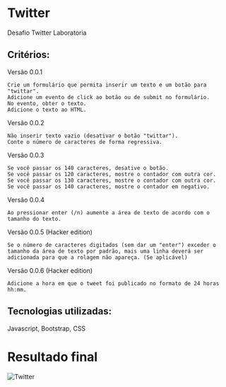 # Twitter
Desafio Twitter Laboratoria

## Critérios:

Versão 0.0.1

    Crie um formulário que permita inserir um texto e um botão para "twittar".
    Adicione um evento de click ao botão ou de submit no formulário.
    No evento, obter o texto.
    Adicione o texto ao HTML.

Versão 0.0.2

    Não inserir texto vazio (desativar o botão "twittar").
    Conte o número de caracteres de forma regressiva.

Versão 0.0.3

    Se você passar os 140 caracteres, desative o botão.
    Se você passar os 120 caracteres, mostre o contador com outra cor.
    Se você passar os 130 caracteres, mostre o contador com outra cor.
    Se você passar os 140 caracteres, mostre o contador em negativo.

Versão 0.0.4

    Ao pressionar enter (/n) aumente a área de texto de acordo com o tamanho do texto.

Versão 0.0.5 (Hacker edition)

    Se o número de caracteres digitados (sem dar um "enter") exceder o tamanho da área de texto por padrão, mais uma linha deverá ser adicionada para que a rolagem não apareça. (Se aplicável)

Versão 0.0.6 (Hacker edition)

    Adicione a hora em que o tweet foi publicado no formato de 24 horas hh:mm.

## Tecnologias utilizadas:
   Javascript, Bootstrap, CSS
   
# Resultado final
![Twitter](https://github.com/carinareketis/Twitter/blob/master/Twitter.gif)
  
  
   




